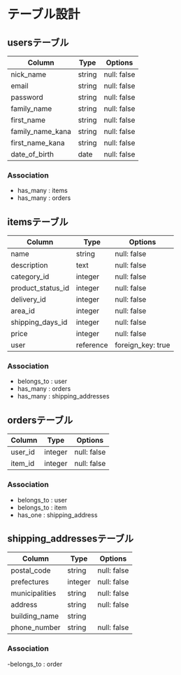 # テーブル設計

## usersテーブル

| Column           | Type   | Options     |
| ---------------- | ------ | ----------- |
| nick_name        | string | null: false |
| email            | string | null: false |
| password         | string | null: false |
| family_name      | string | null: false |
| first_name       | string | null: false |
| family_name_kana | string | null: false |
| first_name_kana  | string | null: false |
| date_of_birth    | date   | null: false |

### Association

- has_many : items
- has_many : orders

## itemsテーブル

| Column            | Type      | Options           |
| ----------------- | --------- | ----------------- |
| name              | string    | null: false       |
| description       | text      | null: false       |
| category_id       | integer   | null: false       |
| product_status_id | integer   | null: false       |
| delivery_id       | integer   | null: false       |
| area_id           | integer   | null: false       |
| shipping_days_id  | integer   | null: false       |
| price             | integer   | null: false       |
| user              | reference | foreign_key: true |

### Association

- belongs_to : user
- has_many   : orders
- has_many   : shipping_addresses

## ordersテーブル

| Column  | Type    | Options     |
| ------- | ------- | ----------- |
| user_id | integer | null: false |
| item_id | integer | null: false |

### Association

- belongs_to : user
- belongs_to : item
- has_one    : shipping_address

## shipping_addressesテーブル

| Column         | Type    | Options     |
| -------------- | ------- | ----------- |
| postal_code    | string  | null: false |
| prefectures    | integer | null: false |
| municipalities | string  | null: false |
| address        | string  | null: false |
| building_name  | string  |             |
| phone_number   | string  | null: false |


### Association

-belongs_to : order

